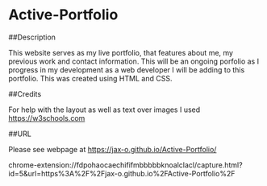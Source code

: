 # Active-Portfolio

##Description

This website serves as my live portfolio, that features about me,
my previous work and contact information. This will be an ongoing
porfolio as I progress in my development as a web developer I will
be adding to this portfolio.  This was created using HTML and CSS.

##Credits

For help with the layout as well as text over images I used 
https://w3schools.com

##URL

Please see webpage at https://jax-o.github.io/Active-Portfolio/


chrome-extension://fdpohaocaechififmbbbbbknoalclacl/capture.html?id=5&url=https%3A%2F%2Fjax-o.github.io%2FActive-Portfolio%2F



